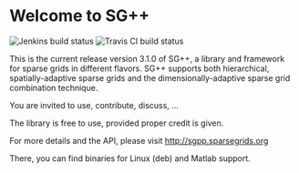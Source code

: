 # Welcome to SG++

![Jenkins build status](https://simsgs.informatik.uni-stuttgart.de/jenkins/buildStatus/icon?job=SG%2B%2B-gcc-master&subject=Jenkins)
![Travis CI build status](https://img.shields.io/travis/SGpp/SGpp/master.svg?label=Travis%20CI)

This is the current release version 3.1.0 of SG++, a library and framework
for sparse grids in different flavors. SG++ supports both
hierarchical, spatially-adaptive sparse grids and the
dimensionally-adaptive sparse grid combination technique.

You are invited to use, contribute, discuss, ...

The library is free to use, provided proper credit is given.

For more details and the API, please visit http://sgpp.sparsegrids.org

There, you can find binaries for Linux (deb) and Matlab support.
